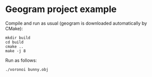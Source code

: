 Geogram project example
=======================

Compile and run as usual (geogram is downloaded automatically by CMake):

```
mkdir build
cd build
cmake ..
make -j 8
```

Run as follows:

```
./voronoi bunny.obj
```
